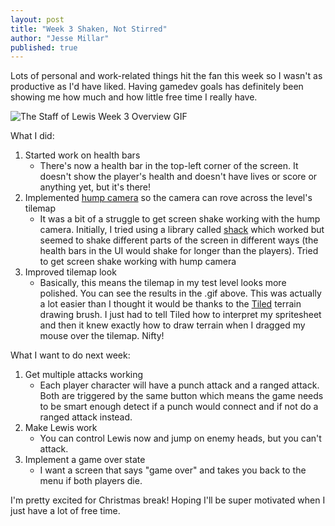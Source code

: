```yaml
---
layout: post
title: "Week 3 Shaken, Not Stirred"
author: "Jesse Millar"
published: true
---
```


Lots of personal and work-related things hit the fan this week so I wasn't as productive as I'd have liked. Having gamedev goals has definitely been showing me how much and how little free time I really have.

![*The Staff of Lewis* Week 3 Overview GIF]({{site.baseurl}}/images/staff-of-lewis-week-3-overview.gif)

What I did:
1. Started work on health bars
    - There's now a health bar in the top-left corner of the screen. It doesn't show the player's health and doesn't have lives or score or anything yet, but it's there!
1. Implemented [hump camera](https://hump.readthedocs.io/en/latest/camera.html) so the camera can rove across the level's tilemap
    - It was a bit of a struggle to get screen shake working with the hump camera. Initially, I tried using a library called [shack](https://github.com/Ulydev/shack) which worked but seemed to shake different parts of the screen in different ways (the health bars in the UI would shake for longer than the players). Tried to get screen shake working with hump camera
1. Improved tilemap look
    - Basically, this means the tilemap in my test level looks more polished. You can see the results in the .gif above. This was actually a lot easier than I thought it would be thanks to the [Tiled](https://www.mapeditor.org/) terrain drawing brush. I just had to tell Tiled how to interpret my spritesheet and then it knew exactly how to draw terrain when I dragged my mouse over the tilemap. Nifty!

What I want to do next week:
1. Get multiple attacks working
    - Each player character will have a punch attack and a ranged attack. Both are triggered by the same button which means the game needs to be smart enough detect if a punch would connect and if not do a ranged attack instead.
1. Make Lewis work
    - You can control Lewis now and jump on enemy heads, but you can't attack.
1. Implement a game over state
    - I want a screen that says "game over" and takes you back to the menu if both players die.

I'm pretty excited for Christmas break! Hoping I'll be super motivated when I just have a lot of free time.